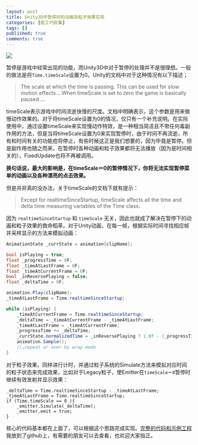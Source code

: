 ```yaml
---
layout: post
title: Unity3D中暂停时的动画及粒子效果实现
categories: [能工巧匠集]
tags: []
published: true
comments: true
---
```


![](http://www.onevcat.com/wp-content/uploads/2013/01/big副本.png)

暂停是游戏中经常出现的功能，而Unity3D中对于暂停的处理并不是很理想。一般的做法是将`Time.timeScale`设置为0。Unity的文档中对于这种情况有以下描述；

> The scale at which the time is passing. This can be used for slow motion effects….When timeScale is set to zero the game is basically paused …

timeScale表示游戏中时间流逝快慢的尺度。文档中明确表示，这个参数是用来做慢动作效果的。对于将timeScale设置为0的情况，仅只有一个补充说明。在实际使用中，通过设置timeScale来实现慢动作特效，是一种相当简洁且不带任何毒副作用的方法，但是当将timeScale设置为0来实现暂停时，由于时间不再流逝，所有和时间有关的功能痘将停止，有些时候这正是我们想要的，因为毕竟是暂停。但是副作用也随之而来，在暂停时各种动画和粒子效果都将无法播放（因为是时间相关的），FixedUpdate也将不再被调用。

**换句话说，最大的影响是，在timeScale＝0的暂停情况下，你将无法实现暂停菜单的动画以及各种漂亮的点击效果。**

但是并非真的没办法，关于timeScale的文档下就有提示：

> Except for realtimeSinceStartup, timeScale affects all the time and delta time measuring variables of the Time class.

因为 `realtimeSinceStartup` 和 `timeScale` 无关，因此也就成了解决在暂停下的动画和粒子效果的救命稻草。对于Unity动画，在每一帧，根据实际时间寻找相应帧并采样显示的方法来模拟动画：

```csharp
AnimationState _currState = animation[clipName];

bool isPlaying = true;
float _progressTime = 0F;
float _timeAtLastFrame = 0F;
float _timeAtCurrentFrame = 0F;
bool _inReversePlaying = false;
float _deltaTime = 0F;

animation.Play(clipName);
_timeAtLastFrame = Time.realtimeSinceStartup;

while (isPlaying) {
    _timeAtCurrentFrame = Time.realtimeSinceStartup;
    _deltaTime = _timeAtCurrentFrame - _timeAtLastFrame;
    _timeAtLastFrame = _timeAtCurrentFrame;
    _progressTime += _deltaTime;
    _currState.normalizedTime = _inReversePlaying ? 1.0f - (_progressTime / _currState.length) : _progressTime / _currState.length; 
    animation.Sample();
    //…repeat or over by wrap mode 
}
```

对于粒子效果，同样进行计时，并通过粒子系统的Simulate方法来模拟对应时间的粒子状态来完成效果，比如对于Legacy粒子，使Emitter在`timeScale＝0`暂停时继续有效发射并显示效果：

```
_deltaTime = Time.realtimeSinceStartup - _timeAtLastFrame;
_timeAtLastFrame = Time.realtimeSinceStartup;
if (Time.timeScale == 0 ){
	_emitter.Simulate(_deltaTime);
	_emitter.emit = true;
}
```

核心的代码基本都在上面了，可以根据这个思路完成实现。[完整的代码和示例工程](https://github.com/onevcat/UnpauseMe)我放到了github上，有需要的朋友可以去查看，也欢迎大家指正。
